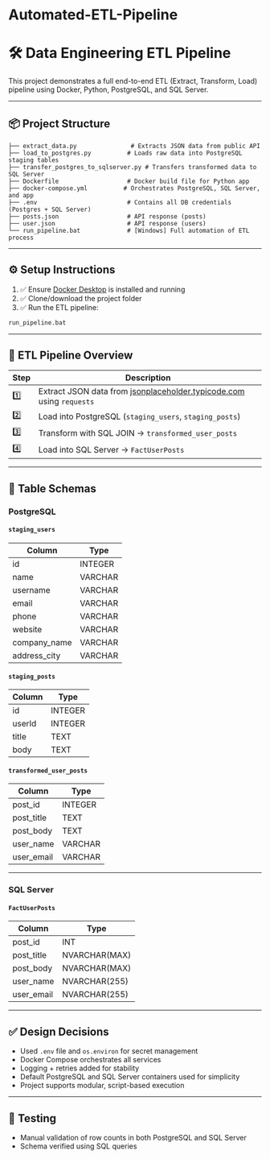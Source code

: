 # Automated-ETL-Pipeline
# 🛠️ Data Engineering ETL Pipeline

This project demonstrates a full end-to-end ETL (Extract, Transform, Load) pipeline using Docker, Python, PostgreSQL, and SQL Server.

---

## 📦 Project Structure

```
├── extract_data.py               # Extracts JSON data from public API
├── load_to_postgres.py          # Loads raw data into PostgreSQL staging tables
├── transfer_postgres_to_sqlserver.py # Transfers transformed data to SQL Server
├── Dockerfile                   # Docker build file for Python app
├── docker-compose.yml          # Orchestrates PostgreSQL, SQL Server, and app
├── .env                         # Contains all DB credentials (Postgres + SQL Server)
├── posts.json                   # API response (posts)
├── user.json                    # API response (users)
└── run_pipeline.bat             # [Windows] Full automation of ETL process
```

---

## ⚙️ Setup Instructions

1. ✅ Ensure [Docker Desktop](https://www.docker.com/products/docker-desktop/) is installed and running
2. ✅ Clone/download the project folder
3. ✅ Run the ETL pipeline:
```bash
run_pipeline.bat
```

---

## 🔄 ETL Pipeline Overview

| Step | Description |
|------|-------------|
| 1️⃣   | Extract JSON data from [jsonplaceholder.typicode.com](https://jsonplaceholder.typicode.com/) using `requests` |
| 2️⃣   | Load into PostgreSQL (`staging_users`, `staging_posts`) |
| 3️⃣   | Transform with SQL JOIN → `transformed_user_posts` |
| 4️⃣   | Load into SQL Server → `FactUserPosts` |

---

## 🧮 Table Schemas

### PostgreSQL

#### `staging_users`
| Column         | Type    |
|----------------|---------|
| id             | INTEGER |
| name           | VARCHAR |
| username       | VARCHAR |
| email          | VARCHAR |
| phone          | VARCHAR |
| website        | VARCHAR |
| company_name   | VARCHAR |
| address_city   | VARCHAR |

#### `staging_posts`
| Column | Type    |
|--------|---------|
| id     | INTEGER |
| userId | INTEGER |
| title  | TEXT    |
| body   | TEXT    |

#### `transformed_user_posts`
| Column      | Type    |
|-------------|---------|
| post_id     | INTEGER |
| post_title  | TEXT    |
| post_body   | TEXT    |
| user_name   | VARCHAR |
| user_email  | VARCHAR |

---

### SQL Server

#### `FactUserPosts`
| Column      | Type         |
|-------------|--------------|
| post_id     | INT          |
| post_title  | NVARCHAR(MAX)|
| post_body   | NVARCHAR(MAX)|
| user_name   | NVARCHAR(255)|
| user_email  | NVARCHAR(255)|

---

## ✅ Design Decisions

- Used `.env` file and `os.environ` for secret management
- Docker Compose orchestrates all services
- Logging + retries added for stability
- Default PostgreSQL and SQL Server containers used for simplicity
- Project supports modular, script-based execution

---

## 🧪 Testing

- Manual validation of row counts in both PostgreSQL and SQL Server
- Schema verified using SQL queries
